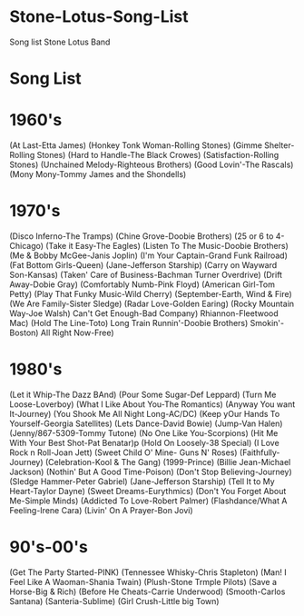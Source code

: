 # Stone-Lotus-Song-List
Song list Stone Lotus Band
<!DOCTYPE html>
<html>
<head>
</head>
<body>

<h1>Song List</h1>


<h1>1960's</h1>
<p>(At Last-Etta James)
(Honkey Tonk Woman-Rolling Stones)
(Gimme Shelter-Rolling Stones)
(Hard to Handle-The Black Crowes)
(Satisfaction-Rolling Stones)
(Unchained Melody-Righteous Brothers)
(Good Lovin'-The Rascals)
(Mony Mony-Tommy James and the Shondells)</p>

<h1>1970's</h1>

<p>(Disco Inferno-The Tramps) 
(Chine Grove-Doobie Brothers) 
(25 or 6 to 4-Chicago)
(Take it Easy-The Eagles)
(Listen To The Music-Doobie Brothers)
(Me & Bobby McGee-Janis Joplin)
(I'm Your Captain-Grand Funk Railroad)
(Fat Bottom Girls-Queen)
(Jane-Jefferson Starship)
(Carry on Wayward Son-Kansas)
(Taken' Care of Business-Bachman Turner Overdrive)
(Drift Away-Dobie Gray)
(Comfortably Numb-Pink Floyd)
(American Girl-Tom Petty)
(Play That Funky Music-Wild Cherry)
(September-Earth, Wind & Fire)
(We Are Family-Sister Sledge)
(Radar Love-Golden Earing)
(Rocky Mountain Way-Joe Walsh)
Can't Get Enough-Bad Company)
Rhiannon-Fleetwood Mac)
(Hold The Line-Toto)
Long Train Runnin'-Doobie Brothers)
Smokin'-Boston)
All Right Now-Free)</p>

<h1>1980's</h1>

<p>(Let it Whip-The Dazz BAnd)
(Pour Some Sugar-Def Leppard)
(Turn Me Loose-Loverboy)
(What I Like About You-The Romantics)
(Anyway You want It-Journey)
(You Shook Me All Night Long-AC/DC)
(Keep yOur Hands To Yourself-Georgia Satellites)
(Lets Dance-David Bowie)
(Jump-Van Halen)
(Jenny/867-5309-Tommy Tutone)
(No One Like You-Scorpions)
(Hit Me With Your Best Shot-Pat Benatar)p
(Hold On Loosely-38 Special)
(I Love Rock n Roll-Joan Jett)
(Sweet Child O' Mine- Guns N' Roses)
(Faithfully-Journey)
(Celebration-Kool & The Gang)
(1999-Prince)
(Billie Jean-Michael Jackson)
(Nothin' But A Good Time-Poison)
(Don't Stop Believing-Journey)
(Sledge Hammer-Peter Gabriel)
(Jane-Jefferson Starship)
(Tell It to My Heart-Taylor Dayne)
(Sweet Dreams-Eurythmics)
(Don't You Forget About Me-Simple Minds)
(Addicted To Love-Robert Palmer)
(Flashdance/What A Feeling-Irene Cara)
(Livin' On A Prayer-Bon Jovi)</p>

<h1>90's-00's</h1>

<p>(Get The Party Started-PINK)
(Tennessee Whisky-Chris Stapleton)
(Man! I Feel Like A Waoman-Shania Twain)
(Plush-Stone Trmple Pilots)
(Save a Horse-Big & Rich)
(Before He Cheats-Carrie Underwood)
(Smooth-Carlos Santana)
(Santeria-Sublime)
(Girl Crush-Little big Town)</p>
</body>
</html>
